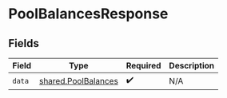 # PoolBalancesResponse


## Fields

| Field                                                             | Type                                                              | Required                                                          | Description                                                       |
| ----------------------------------------------------------------- | ----------------------------------------------------------------- | ----------------------------------------------------------------- | ----------------------------------------------------------------- |
| `data`                                                            | [shared.PoolBalances](../../../sdk/models/shared/poolbalances.md) | :heavy_check_mark:                                                | N/A                                                               |